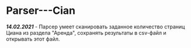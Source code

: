 # Parser---Cian

***14.02.2021*** - Парсер умеет сканировать заданное количество страниц Циана из раздела "Аренда", сохранять результаты в csv-файл и открывать этот файл.

